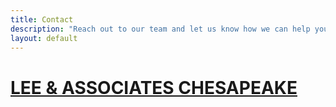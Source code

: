 ```yaml
---
title: Contact
description: "Reach out to our team and let us know how we can help you."
layout: default
---
```

<!-- Begin Constant Contact Active Forms -->
<script>
    var _ctct_m = "75ed96e77553c894abf39d686c9229e8";
</script>
<script id="signupScript" src="//static.ctctcdn.com/js/signup-form-widget/current/signup-form-widget.min.js" async defer></script>
<!-- End Constant Contact Active Forms -->
<h1 class="title"><a href="https://kcclemo.github.io/Lee-and-Associates-Chesapeake-Site/">LEE &amp; ASSOCIATES CHESAPEAKE</a></h1>
<!-- Begin Constant Contact Inline Form Code -->
<div class="ctct-inline-form" data-form-id="c9da144c-a179-46b5-a118-4cee34634205"></div>
<!-- End Constant Contact Inline Form Code -->